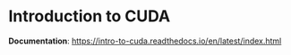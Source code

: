# Introduction to CUDA

**Documentation**: https://intro-to-cuda.readthedocs.io/en/latest/index.html